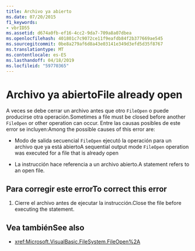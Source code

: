 ```yaml
---
title: Archivo ya abierto
ms.date: 07/20/2015
f1_keywords:
- vbrID55
ms.assetid: d674a0fb-ef16-4cc2-9da7-709a8a07dbea
ms.openlocfilehash: 401801c7c9072ce11f9eafdb84f2b377669ae545
ms.sourcegitcommit: 0be8a279af6d8a43e03141e349d3efd5d35f8767
ms.translationtype: MT
ms.contentlocale: es-ES
ms.lasthandoff: 04/18/2019
ms.locfileid: "59770365"
---
```

# <a name="file-already-open"></a><span data-ttu-id="ae785-102">Archivo ya abierto</span><span class="sxs-lookup"><span data-stu-id="ae785-102">File already open</span></span>
<span data-ttu-id="ae785-103">A veces se debe cerrar un archivo antes que otro `FileOpen` o puede producirse otra operación.</span><span class="sxs-lookup"><span data-stu-id="ae785-103">Sometimes a file must be closed before another `FileOpen` or other operation can occur.</span></span> <span data-ttu-id="ae785-104">Entre las causas posibles de este error se incluyen:</span><span class="sxs-lookup"><span data-stu-id="ae785-104">Among the possible causes of this error are:</span></span>  
  
-   <span data-ttu-id="ae785-105">Modo de salida secuencial `FileOpen` ejecutó la operación para un archivo que ya está abierto</span><span class="sxs-lookup"><span data-stu-id="ae785-105">A sequential output mode `FileOpen` operation was executed for a file that is already open</span></span>  
  
-   <span data-ttu-id="ae785-106">La instrucción hace referencia a un archivo abierto.</span><span class="sxs-lookup"><span data-stu-id="ae785-106">A statement refers to an open file.</span></span>  
  
## <a name="to-correct-this-error"></a><span data-ttu-id="ae785-107">Para corregir este error</span><span class="sxs-lookup"><span data-stu-id="ae785-107">To correct this error</span></span>  
  
1. <span data-ttu-id="ae785-108">Cierre el archivo antes de ejecutar la instrucción.</span><span class="sxs-lookup"><span data-stu-id="ae785-108">Close the file before executing the statement.</span></span>  
  
## <a name="see-also"></a><span data-ttu-id="ae785-109">Vea también</span><span class="sxs-lookup"><span data-stu-id="ae785-109">See also</span></span>

- <xref:Microsoft.VisualBasic.FileSystem.FileOpen%2A>
